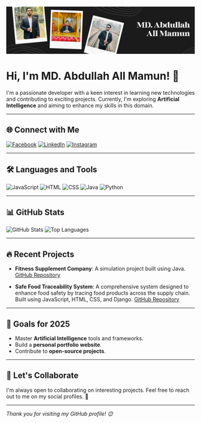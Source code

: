 ![Header](https://github.com/myselfaam/MD.-Abdullah-All-Mamun-/blob/main/Abdullah%20github%20banner.png)

# Hi, I'm MD. Abdullah All Mamun! 👋

I'm a passionate developer with a keen interest in learning new technologies and contributing to exciting projects. Currently, I'm exploring **Artificial Intelligence** and aiming to enhance my skills in this domain.

---

## 🌐 Connect with Me

[![Facebook](https://img.shields.io/badge/Facebook-1877F2?style=for-the-badge&logo=facebook&logoColor=white)](https://www.facebook.com/share/19srLNR39R/)
[![LinkedIn](https://img.shields.io/badge/LinkedIn-0077B5?style=for-the-badge&logo=linkedin&logoColor=white)](https://www.linkedin.com/in/promit-chowhan-2b969927b/)
[![Instagram](https://img.shields.io/badge/Instagram-E4405F?style=for-the-badge&logo=instagram&logoColor=white)](https://www.instagram.com/introvert_promit/profilecard/?igsh=ZDdlNnBxMjI5NGRv)

---

## 🛠️ Languages and Tools

![JavaScript](https://img.shields.io/badge/JavaScript-F7DF1E?style=for-the-badge&logo=javascript&logoColor=black)
![HTML](https://img.shields.io/badge/HTML-E34F26?style=for-the-badge&logo=html5&logoColor=white)
![CSS](https://img.shields.io/badge/CSS-1572B6?style=for-the-badge&logo=css3&logoColor=white)
![Java](https://img.shields.io/badge/Java-ED8B00?style=for-the-badge&logo=java&logoColor=white)
![Python](https://img.shields.io/badge/Python-3776AB?style=for-the-badge&logo=python&logoColor=white)

---

## 📊 GitHub Stats

![GitHub Stats](https://github-readme-stats.vercel.app/api?username=myselfaam&show_icons=true&theme=white)
![Top Languages](https://github-readme-stats.vercel.app/api/top-langs/?username=myselfaam&layout=compact&theme=white)

---

## 🔥 Recent Projects

- **Fitness Supplement Company**: A simulation project built using Java. [GitHub Repository](https://github.com/Promitpolok/Fitness-Supplement-Company-By_The_Backbenchers.git)

- **Safe Food Traceability System**: A comprehensive system designed to enhance food safety by tracing food products across the supply chain. Built using JavaScript, HTML, CSS, and Django. [GitHub Repository](https://github.com/JamiulIslamNahin/Safe_Food_Traceability_System.git)

---

## 🎯 Goals for 2025

- Master **Artificial Intelligence** tools and frameworks.
- Build a **personal portfolio website**.
- Contribute to **open-source projects**.

---

## 💬 Let's Collaborate

I'm always open to collaborating on interesting projects. Feel free to reach out to me on my social profiles. 🚀

---

*Thank you for visiting my GitHub profile! 😊*
